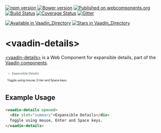 [![npm version](https://badgen.net/npm/v/@vaadin/vaadin-details)](https://www.npmjs.com/package/@vaadin/vaadin-details)
[![Bower version](https://badgen.net/github/release/vaadin/vaadin-details)](https://github.com/vaadin/vaadin-details/releases)
[![Published on webcomponents.org](https://img.shields.io/badge/webcomponents.org-published-blue.svg)](https://www.webcomponents.org/element/vaadin/vaadin-details)
[![Build Status](https://travis-ci.org/vaadin/vaadin-details.svg?branch=master)](https://travis-ci.org/vaadin/vaadin-details)
[![Coverage Status](https://coveralls.io/repos/github/vaadin/vaadin-details/badge.svg?branch=master)](https://coveralls.io/github/vaadin/vaadin-details?branch=master)
[![Gitter](https://badges.gitter.im/Join%20Chat.svg)](https://gitter.im/vaadin/web-components?utm_source=badge&utm_medium=badge&utm_campaign=pr-badge)

[![Available in Vaadin_Directory](https://img.shields.io/vaadin-directory/v/vaadinvaadin-details.svg)](https://vaadin.com/directory/component/vaadinvaadin-details)
[![Stars in Vaadin_Directory](https://img.shields.io/vaadin-directory/stars/vaadinvaadin-details.svg)](https://vaadin.com/directory/component/vaadinvaadin-details)

# &lt;vaadin-details&gt;

[&lt;vaadin-details&gt;](https://vaadin.com/components/vaadin-details) is a Web Component for expansible details, part of the [Vaadin components](https://vaadin.com/components).

[<img src="https://raw.githubusercontent.com/vaadin/vaadin-details/master/screenshot.png" width="200" alt="Screenshot of vaadin-details">](https://vaadin.com/components/vaadin-details)

## Example Usage

```html
<vaadin-details opened>
  <div slot="summary">Expansible Details</div>
  Toggle using mouse, Enter and Space keys.
</vaadin-details>
```

